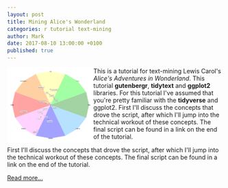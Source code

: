 ```yaml
---
layout: post
title: Mining Alice's Wonderland
categories: r tutorial text-mining
author: Mark
date: 2017-08-10 13:00:00 +0100
published: true
---
```


<img src="/_pages/tutorials/mining-alices-wonderland/sentiment-centers.png" width="40%" height="40%" align="left"/> This is a tutorial for text-mining Lewis Carol's _Alice's Adventures in Wonderland_. This tutorial **gutenbergr**, **tidytext** and **ggplot2** libraries. For this tutorial I've assumed that you're pretty familiar with the **tidyverse** and ggplot2. First I'll discuss the concepts that drove the script, after which I'll jump into the technical workout of these concepts. The final script can be found in a link on the end of the tutorial.

First I'll discuss the concepts that drove the script, after which I'll jump into the technical workout of these concepts. The final script can be found in a link on the end of the tutorial.

[Read more...](/mining-alices-wonderland/)
<br><br><br><br>